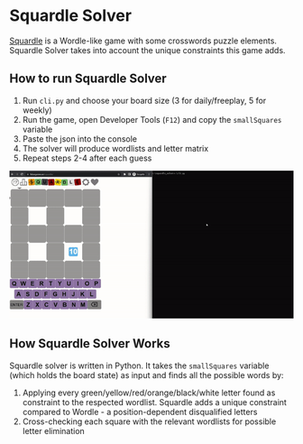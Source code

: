 # Squardle Solver

[Squardle](https://fubargames.se/squardle/) is a Wordle-like game with some crosswords puzzle elements. Squardle Solver
takes into account the unique constraints this game adds.

## How to run Squardle Solver

1. Run `cli.py` and choose your board size (3 for daily/freeplay, 5 for weekly)
2. Run the game, open Developer Tools (`F12`) and copy the `smallSquares` variable
3. Paste the json into the console
4. The solver will produce wordlists and letter matrix
5. Repeat steps 2-4 after each guess

![Squardle Solver Running](doc/squardle-solver.gif?raw=true "Squardle Solver Running")

## How Squardle Solver Works

Squardle solver is written in Python. It takes the `smallSquares` variable (which holds the board state) as input and
finds all the possible words by:

1. Applying every green/yellow/red/orange/black/white letter found as constraint to the respected wordlist. Squardle
   adds a unique constraint compared to Wordle - a position-dependent disqualified letters
2. Cross-checking each square with the relevant wordlists for possible letter elimination